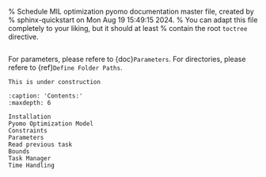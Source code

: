 % Schedule MIL optimization pyomo documentation master file, created by
% sphinx-quickstart on Mon Aug 19 15:49:15 2024.
% You can adapt this file completely to your liking, but it should at least
% contain the root `toctree` directive.



```{include} ../../README.md
```
For parameters, please refere to {doc}`Parameters`. 
For directories, please refere to {ref}`Define Folder Paths`.

```{warning}
This is under construction
```


```{toctree}
:caption: 'Contents:'
:maxdepth: 6

Installation
Pyomo Optimization Model
Constraints
Parameters
Read previous task
Bounds
Task Manager
Time Handling
```


